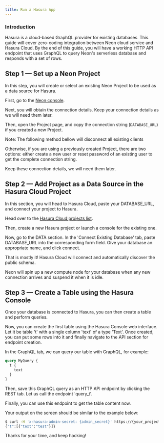 ```yaml
---
title: Run a Hasura App
---
```


### Introduction

Hasura is a cloud-based GraphQL provider for existing databases. This guide will cover zero-coding integration between Neon cloud service and Hasura Cloud. By the end of this guide, you will have a working HTTP API endpoint that uses GraphQL to query Neon's serverless database and responds with a set of rows.

## Step 1 — Set up a Neon Project

In this step, you will create or select an existing Neon Project to be used as a data source for Hasura.

First, go to the [Neon console](https://console.neon.tech).

Next, you will obtain the connection details. Keep your connection details as we will need them later.

Then, open the Project page, and copy the connection string (`DATABASE_URL`) if you created a new Project.

Note: The following method bellow will disconnect all existing clients

Otherwise, if you are using a previously created Project, there are two options: either create a new user or reset password of an existing user to get the complete connection string.

Keep these connection details, we will need them later.

## Step 2 — Add Project as a Data Source in the Hasura Cloud Project

In this section, you will head to Hasura Cloud, paste your DATABASE_URL, and connect your project to Hasura.

Head over to the [Hasura Cloud projects list](https://cloud.hasura.io/projects).

Then, create a new Hasura project or launch a console for the existing one.

Now, go to the DATA section. In the 'Connect Existing Database' tab, paste DATABASE_URL into the corresponding form field. Give your database an appropriate name, and click connect.

That is mostly it! Hasura Cloud will connect and automatically discover the public schema.

Neon will spin up a new compute node for your database when any new connection arrives and suspend it when it is idle.

## Step 3 — Create a Table using the Hasura Console

Once your database is connected to Hasura, you can then create a table and perform queries.

Now, you can create the first table using the Hasura Console web interface. Let it be table 't' with a single column 'text' of a type 'Text'. Once created, you can put some rows into it and finally navigate to the API section for endpoint creation.

In the GraphQL tab, we can query our table with GraphQL, for example:

```graphql
query MyQuery {
  t {
    text
  }
}
```

Then, save this GraphQL query as an HTTP API endpoint by clicking the REST tab. Let us call the endpoint 'query_t'.

Finally, you can use this endpoint to get the table content now.

Your output on the screen should be similar to the example below:

```bash
$ curl -H 'x-hasura-admin-secret: {admin_secret}' https://{your_project_name}.hasura.app/api/rest/query_t
{"t":[{"text":"test"}]}
```

Thanks for your time, and keep hacking!

